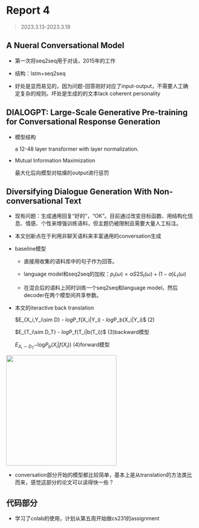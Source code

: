 # Report 4

> 2023.3.13-2023.3.19

## A Nueral Conversational Model

+ 第一次将seq2seq用于对话，2015年的工作

+ 结构：lstm+seq2seq

+ 好处是显而易见的，因为问题-回答刚好对应了input-output，不需要人工确定复杂的规则。坏处是生成的的文本lack coherent personality

## DIALOGPT: Large-Scale Generative Pre-training for Conversational Response Generation

+ 模型结构
  
  a 12-48 layer transformer with layer normalization.

+ Mutual Information Maximization
  
  最大化后向模型对枯燥的output进行惩罚

## Diversifying Dialogue Generation With Non-conversational Text

+ 现有问题：生成通用回复“好的”，“OK”。目前通过改变目标函数、用结构化信息、情感、个性来增强训练语料，但主题仍被限制且需要大量人工标注。

+ 本文创新点在于利用非聊天语料来丰富通用的conversation生成

+ baseline模型
  
  + 直接用收集的语料库中的句子作为回答。
  
  + language model和seq2seq的加权：$p_t(\omega) = \alpha S2S_t(\omega) + (1-\alpha)L_t(\omega)$ 
  
  + 在混合后的语料上同时训练一个seq2seq和language model，然后decoder在两个模型间共享参数。

+ 本文的iteractive back translation
  
  $E_{X_i,Y_i\sim D} - $log$P_f(X_i|Y_i) - $log$P_b(X_i|Y_i)$  (2)
  
  $E_{T_i\sim D_T} - $log$P_f(T_i|b(T_i))$                            (3)backward模型
  
  $E_{X_i\sim D_T} -$log$P_b(X_i|f(X_i))$                         (4)forward模型

<img title="" src="file:///E:/github/WeeklyReport/pic4.1.png" alt="" data-align="center" width="297">

+ conversation部分开始的模型都比较简单，基本上是从translation的方法类比而来，感觉这部分的论文可以读得快一些？

## 代码部分

+ 学习了colab的使用，计划从第五周开始做cs231的assignment

